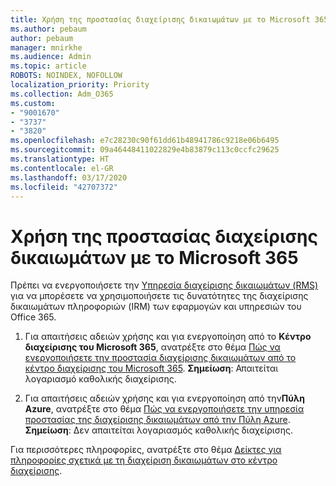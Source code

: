 ```yaml
---
title: Χρήση της προστασίας διαχείρισης δικαιωμάτων με το Microsoft 365
ms.author: pebaum
author: pebaum
manager: mnirkhe
ms.audience: Admin
ms.topic: article
ROBOTS: NOINDEX, NOFOLLOW
localization_priority: Priority
ms.collection: Adm_O365
ms.custom:
- "9001670"
- "3737"
- "3820"
ms.openlocfilehash: e7c28230c90f61dd61b48941786c9218e06b6495
ms.sourcegitcommit: 09a46448411022829e4b83879c113c0ccfc29625
ms.translationtype: HT
ms.contentlocale: el-GR
ms.lasthandoff: 03/17/2020
ms.locfileid: "42707372"
---
```

# <a name="use-rights-management-protection-with-microsoft-365"></a>Χρήση της προστασίας διαχείρισης δικαιωμάτων με το Microsoft 365

Πρέπει να ενεργοποιήσετε την [Υπηρεσία διαχείρισης δικαιωμάτων (RMS)](https://docs.microsoft.com/azure/information-protection/what-is-azure-rms) για να μπορέσετε να χρησιμοποιήσετε τις δυνατότητες της διαχείρισης δικαιωμάτων πληροφοριών (IRM) των εφαρμογών και υπηρεσιών του Office 365.

1. Για απαιτήσεις αδειών χρήσης και για ενεργοποίηση από το **Κέντρο διαχείρισης του Microsoft 365**, ανατρέξτε στο θέμα [Πώς να ενεργοποιήσετε την προστασία διαχείρισης δικαιωμάτων από το κέντρο διαχείρισης του Microsoft 365](https://docs.microsoft.com/azure/information-protection/activate-office365). **Σημείωση**: Απαιτείται λογαριασμό καθολικής διαχείρισης.

2. Για απαιτήσεις αδειών χρήσης και για ενεργοποίηση από την**Πύλη Azure**, ανατρέξτε στο θέμα [Πώς να ενεργοποιήσετε την υπηρεσία προστασίας της διαχείρισης δικαιωμάτων από την Πύλη Azure](https://docs.microsoft.com/azure/information-protection/activate-azure). **Σημείωση**: Δεν απαιτείται λογαριασμός καθολικής διαχείρισης.

Για περισσότερες πληροφορίες, ανατρέξτε στο θέμα [Δείκτες για πληροφορίες σχετικά με τη διαχείριση δικαιωμάτων στο κέντρο διαχείρισης](https://docs.microsoft.com/office365/enterprise/activate-rms-in-office-365).

